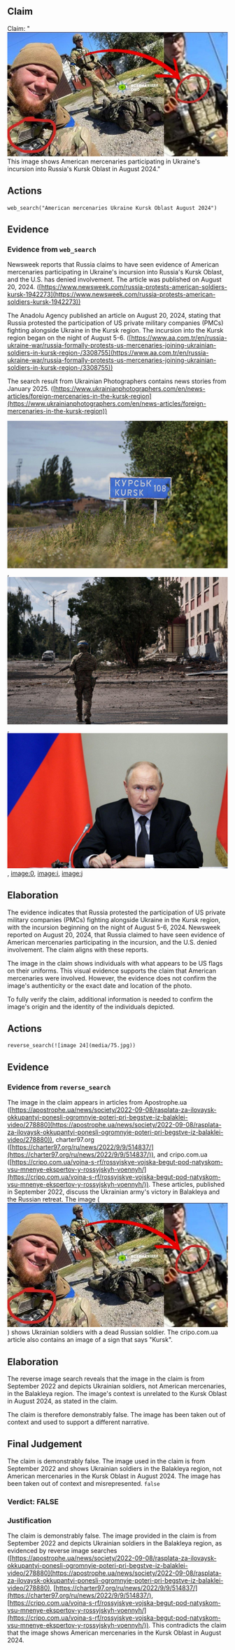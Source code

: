 ## Claim
Claim: "![image 24](media/75.jpg) This image shows American mercenaries participating in Ukraine's incursion into Russia's Kursk Oblast in August 2024."

## Actions
```
web_search("American mercenaries Ukraine Kursk Oblast August 2024")
```

## Evidence
### Evidence from `web_search`
Newsweek reports that Russia claims to have seen evidence of American mercenaries participating in Ukraine's incursion into Russia's Kursk Oblast, and the U.S. has denied involvement. The article was published on August 20, 2024. ([https://www.newsweek.com/russia-protests-american-soldiers-kursk-1942273](https://www.newsweek.com/russia-protests-american-soldiers-kursk-1942273))

The Anadolu Agency published an article on August 20, 2024, stating that Russia protested the participation of US private military companies (PMCs) fighting alongside Ukraine in the Kursk region. The incursion into the Kursk region began on the night of August 5-6. ([https://www.aa.com.tr/en/russia-ukraine-war/russia-formally-protests-us-mercenaries-joining-ukrainian-soldiers-in-kursk-region-/3308755](https://www.aa.com.tr/en/russia-ukraine-war/russia-formally-protests-us-mercenaries-joining-ukrainian-soldiers-in-kursk-region-/3308755))

The search result from Ukrainian Photographers contains news stories from January 2025. ([https://www.ukrainianphotographers.com/en/news-articles/foreign-mercenaries-in-the-kursk-region](https://www.ukrainianphotographers.com/en/news-articles/foreign-mercenaries-in-the-kursk-region))

![image 3404](media/2025-08-22_22-10-1755900652-609245.jpg), ![image 3401](media/2025-08-22_22-10-1755900648-897066.jpg), ![image 3403](media/2025-08-22_22-10-1755900651-766075.jpg), <image:0>, <image:i>, <image:j>


## Elaboration
The evidence indicates that Russia protested the participation of US private military companies (PMCs) fighting alongside Ukraine in the Kursk region, with the incursion beginning on the night of August 5-6, 2024. Newsweek reported on August 20, 2024, that Russia claimed to have seen evidence of American mercenaries participating in the incursion, and the U.S. denied involvement. The claim aligns with these reports.

The image in the claim shows individuals with what appears to be US flags on their uniforms. This visual evidence supports the claim that American mercenaries were involved. However, the evidence does not confirm the image's authenticity or the exact date and location of the photo.

To fully verify the claim, additional information is needed to confirm the image's origin and the identity of the individuals depicted.


## Actions
```
reverse_search(![image 24](media/75.jpg))
```

## Evidence
### Evidence from `reverse_search`
The image in the claim appears in articles from Apostrophe.ua ([https://apostrophe.ua/news/society/2022-09-08/rasplata-za-ilovaysk-okkupantyi-ponesli-ogromnyie-poteri-pri-begstve-iz-balaklei-video/278880](https://apostrophe.ua/news/society/2022-09-08/rasplata-za-ilovaysk-okkupantyi-ponesli-ogromnyie-poteri-pri-begstve-iz-balaklei-video/278880)), charter97.org ([https://charter97.org/ru/news/2022/9/9/514837/](https://charter97.org/ru/news/2022/9/9/514837/)), and cripo.com.ua ([https://cripo.com.ua/vojna-s-rf/rossyjskye-vojska-begut-pod-natyskom-vsu-mnenye-ekspertov-y-rossyjskyh-voennyh/](https://cripo.com.ua/vojna-s-rf/rossyjskye-vojska-begut-pod-natyskom-vsu-mnenye-ekspertov-y-rossyjskyh-voennyh/)). These articles, published in September 2022, discuss the Ukrainian army's victory in Balakleya and the Russian retreat. The image (![image 24](media/75.jpg)) shows Ukrainian soldiers with a dead Russian soldier. The cripo.com.ua article also contains an image of a sign that says "Kursk".


## Elaboration
The reverse image search reveals that the image in the claim is from September 2022 and depicts Ukrainian soldiers, not American mercenaries, in the Balakleya region. The image's context is unrelated to the Kursk Oblast in August 2024, as stated in the claim.

The claim is therefore demonstrably false. The image has been taken out of context and used to support a different narrative.


## Final Judgement
The claim is demonstrably false. The image used in the claim is from September 2022 and shows Ukrainian soldiers in the Balakleya region, not American mercenaries in the Kursk Oblast in August 2024. The image has been taken out of context and misrepresented. `false`

### Verdict: FALSE

### Justification
The claim is demonstrably false. The image provided in the claim is from September 2022 and depicts Ukrainian soldiers in the Balakleya region, as evidenced by reverse image searches ([https://apostrophe.ua/news/society/2022-09-08/rasplata-za-ilovaysk-okkupantyi-ponesli-ogromnyie-poteri-pri-begstve-iz-balaklei-video/278880](https://apostrophe.ua/news/society/2022-09-08/rasplata-za-ilovaysk-okkupantyi-ponesli-ogromnyie-poteri-pri-begstve-iz-balaklei-video/278880), [https://charter97.org/ru/news/2022/9/9/514837/](https://charter97.org/ru/news/2022/9/9/514837/), [https://cripo.com.ua/vojna-s-rf/rossyjskye-vojska-begut-pod-natyskom-vsu-mnenye-ekspertov-y-rossyjskyh-voennyh/](https://cripo.com.ua/vojna-s-rf/rossyjskye-vojska-begut-pod-natyskom-vsu-mnenye-ekspertov-y-rossyjskyh-voennyh/)). This contradicts the claim that the image shows American mercenaries in the Kursk Oblast in August 2024.
